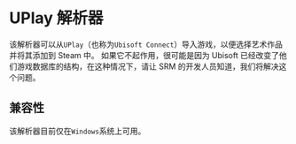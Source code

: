 # UPlay 解析器

该解析器可以从`UPlay`（也称为`Ubisoft Connect`）导入游戏，以便选择艺术作品并将其添加到 Steam 中。 如果它不起作用，很可能是因为 Ubisoft 已经改变了他们游戏数据库的结构，在这种情况下，请让 SRM 的开发人员知道，我们将解决这个问题。

## 兼容性

该解析器目前仅在`Windows`系统上可用。
